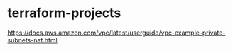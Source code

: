 # terraform-projects


https://docs.aws.amazon.com/vpc/latest/userguide/vpc-example-private-subnets-nat.html

